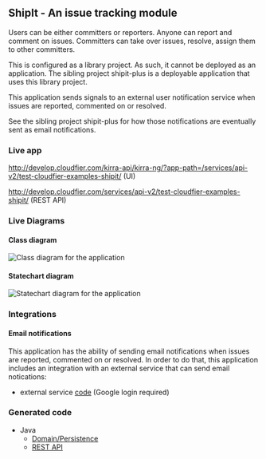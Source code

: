 ShipIt - An issue tracking module
--------------------------------------------------------------------------------

Users can be either committers or reporters. Anyone can report and comment on issues. 
Committers can take over issues, resolve, assign them to other committers.

This is configured as a library project. As such, it cannot be deployed as
an application. The sibling project shipit-plus is a deployable application that 
uses this library project.

This application sends signals to an external user notification 
service when issues are reported, commented on or resolved.

See the sibling project shipit-plus for how those notifications are eventually
sent as email notifications.

### Live app

http://develop.cloudfier.com/kirra-api/kirra-ng/?app-path=/services/api-v2/test-cloudfier-examples-shipit/ (UI)

http://develop.cloudfier.com/services/api-v2/test-cloudfier-examples-shipit/ (REST API)


### Live Diagrams

#### Class diagram

![Class diagram for the application](https://develop.cloudfier.com/services/diagram/test-cloudfier-examples-shipit/package/shipit.uml?showClassifierCompartments=Always&showStaticFeatures=true&showClasses=true&showAssociationEndName=false&showAttributes=true&showOperations=true&showComments=true&showParameters=true&showAssociationEndMultiplicity=true&showMinimumVisibility=Public&showFeatureVisibility=false&showParameterNames=false&showDerivedElements=false&showAssociationName=true)

#### Statechart diagram

![Statechart diagram for the application](https://develop.cloudfier.com/services/diagram/test-cloudfier-examples-shipit/package/shipit.uml?showStateMachines=true)


### Integrations

#### Email notifications

This application has the ability of sending email notifications 
when issues are reported, commented on or resolved. In order to
do that, this application includes an integration with an external service 
that can send email notications:

* external service [code](https://script.google.com/d/1d54TavITWQNgGjgsF8CA_KboYe1ySszVSt_tpPHSpGDrsg7BJ9lsCJGM/edit?usp=sharing>)  (Google login required)

### Generated code

* Java
  * [Domain/Persistence](https://textuml.ci.cloudbees.com/job/codegen-examples-JEE-shipit/lastSuccessfulBuild/artifact/jee/shipit/gen/src/main/java/shipit/)
  * [REST API](https://textuml.ci.cloudbees.com/job/codegen-examples-JEE-shipit/lastSuccessfulBuild/artifact/jee/shipit/gen/src/main/java/resource/shipit/)
